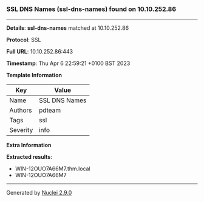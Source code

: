 ### SSL DNS Names (ssl-dns-names) found on 10.10.252.86
---
**Details**: **ssl-dns-names**  matched at 10.10.252.86

**Protocol**: SSL

**Full URL**: 10.10.252.86:443

**Timestamp**: Thu Apr 6 22:59:21 +0100 BST 2023

**Template Information**

| Key | Value |
|---|---|
| Name | SSL DNS Names |
| Authors | pdteam |
| Tags | ssl |
| Severity | info |

**Extra Information**

**Extracted results**:

- WIN-12OUO7A66M7.thm.local
- WIN-12OUO7A66M7



---
Generated by [Nuclei 2.9.0](https://github.com/projectdiscovery/nuclei)